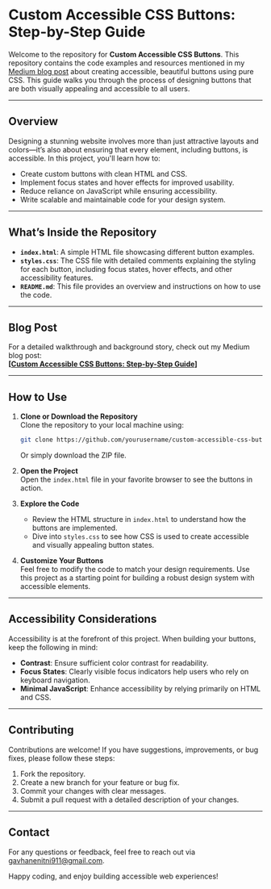 # Custom Accessible CSS Buttons: Step-by-Step Guide

Welcome to the repository for **Custom Accessible CSS Buttons**. This repository contains the code examples and resources mentioned in my [Medium blog post](#) about creating accessible, beautiful buttons using pure CSS. This guide walks you through the process of designing buttons that are both visually appealing and accessible to all users.

---

## Overview

Designing a stunning website involves more than just attractive layouts and colors—it’s also about ensuring that every element, including buttons, is accessible. In this project, you'll learn how to:

- Create custom buttons with clean HTML and CSS.
- Implement focus states and hover effects for improved usability.
- Reduce reliance on JavaScript while ensuring accessibility.
- Write scalable and maintainable code for your design system.

---

## What’s Inside the Repository

- **`index.html`**: A simple HTML file showcasing different button examples.
- **`styles.css`**: The CSS file with detailed comments explaining the styling for each button, including focus states, hover effects, and other accessibility features.
- **`README.md`**: This file provides an overview and instructions on how to use the code.

---

## Blog Post

For a detailed walkthrough and background story, check out my Medium blog post:  
**[[Custom Accessible CSS Buttons: Step-by-Step Guide](https://medium.com/@nitinsgavane/custom-accessible-css-buttons-step-by-step-guide-c70c8986daf1)]**  

---

## How to Use

1. **Clone or Download the Repository**  
   Clone the repository to your local machine using:
   ```bash
   git clone https://github.com/yourusername/custom-accessible-css-buttons.git
   ```
   Or simply download the ZIP file.

2. **Open the Project**  
   Open the `index.html` file in your favorite browser to see the buttons in action.

3. **Explore the Code**  
   - Review the HTML structure in `index.html` to understand how the buttons are implemented.
   - Dive into `styles.css` to see how CSS is used to create accessible and visually appealing button states.

4. **Customize Your Buttons**  
   Feel free to modify the code to match your design requirements. Use this project as a starting point for building a robust design system with accessible elements.

---

## Accessibility Considerations

Accessibility is at the forefront of this project. When building your buttons, keep the following in mind:

- **Contrast**: Ensure sufficient color contrast for readability.
- **Focus States**: Clearly visible focus indicators help users who rely on keyboard navigation.
- **Minimal JavaScript**: Enhance accessibility by relying primarily on HTML and CSS.

---

## Contributing

Contributions are welcome! If you have suggestions, improvements, or bug fixes, please follow these steps:

1. Fork the repository.
2. Create a new branch for your feature or bug fix.
3. Commit your changes with clear messages.
4. Submit a pull request with a detailed description of your changes.

---

## Contact

For any questions or feedback, feel free to reach out via [gavhanenitni911@gmail.com](mailto:gavhanenitin911@gmail.com).

Happy coding, and enjoy building accessible web experiences!
